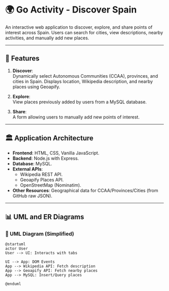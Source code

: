 # 🌍 Go Activity - Discover Spain

An interactive web application to discover, explore, and share points of interest across Spain. Users can search for cities, view descriptions, nearby activities, and manually add new places.

---

## 🚀 Features

1. **Discover**:  
   Dynamically select Autonomous Communities (CCAA), provinces, and cities in Spain. Displays location, Wikipedia description, and nearby places using Geoapify.

2. **Explore**:  
   View places previously added by users from a MySQL database.

3. **Share**:  
   A form allowing users to manually add new points of interest.

---

## 🏛️ Application Architecture

- **Frontend**: HTML, CSS, Vanilla JavaScript.
- **Backend**: Node.js with Express.
- **Database**: MySQL.
- **External APIs**:
  - Wikipedia REST API.
  - Geoapify Places API.
  - OpenStreetMap (Nominatim).
- **Other Resources**: Geographical data for CCAA/Provinces/Cities (from GitHub raw JSON).

---

## 📊 UML and ER Diagrams

### 📐 UML Diagram (Simplified)

```plantuml
@startuml
actor User
User --> UI: Interacts with tabs

UI --> App: DOM Events
App --> Wikipedia API: Fetch description
App --> Geoapify API: Fetch nearby places
App --> MySQL: Insert/Query places

@enduml
